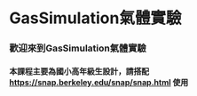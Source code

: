 # GasSimulation氣體實驗
### 歡迎來到GasSimulation氣體實驗
#### 本課程主要為國小高年級生設計，請搭配 https://snap.berkeley.edu/snap/snap.html 使用

